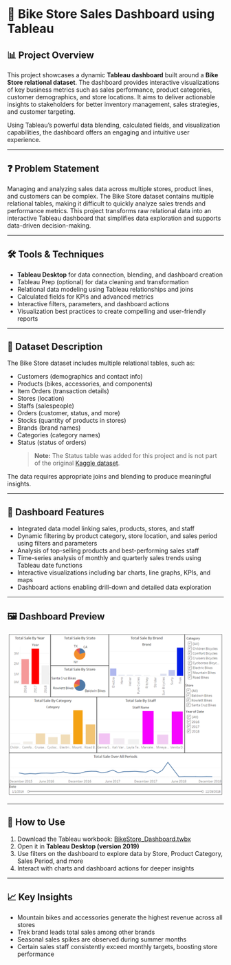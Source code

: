 # 🚴 Bike Store Sales Dashboard using Tableau

## 📊 Project Overview

This project showcases a dynamic **Tableau dashboard** built around a **Bike Store relational dataset**. The dashboard provides interactive visualizations of key business metrics such as sales performance, product categories, customer demographics, and store locations. It aims to deliver actionable insights to stakeholders for better inventory management, sales strategies, and customer targeting.

Using Tableau’s powerful data blending, calculated fields, and visualization capabilities, the dashboard offers an engaging and intuitive user experience.

---

## ❓ Problem Statement

Managing and analyzing sales data across multiple stores, product lines, and customers can be complex. The Bike Store dataset contains multiple relational tables, making it difficult to quickly analyze sales trends and performance metrics. This project transforms raw relational data into an interactive Tableau dashboard that simplifies data exploration and supports data-driven decision-making.

---

## 🛠 Tools & Techniques

- **Tableau Desktop** for data connection, blending, and dashboard creation  
- Tableau Prep (optional) for data cleaning and transformation  
- Relational data modeling using Tableau relationships and joins  
- Calculated fields for KPIs and advanced metrics  
- Interactive filters, parameters, and dashboard actions  
- Visualization best practices to create compelling and user-friendly reports  

---

## 📁 Dataset Description

The Bike Store dataset includes multiple relational tables, such as:

- Customers (demographics and contact info)  
- Products (bikes, accessories, and components)  
- Item Orders (transaction details)  
- Stores (location)  
- Staffs (salespeople)  
- Orders (customer, status, and more)  
- Stocks (quantity of products in stores)  
- Brands (brand names)  
- Categories (category names)  
- Status (status of orders)  
  > **Note:** The Status table was added for this project and is not part of the original [Kaggle dataset](https://www.kaggle.com/datasets/dillonmyrick/bike-store-sample-database).

The data requires appropriate joins and blending to produce meaningful insights.

---

## 📌 Dashboard Features

- Integrated data model linking sales, products, stores, and staff  
- Dynamic filtering by product category, store location, and sales period using filters and parameters  
- Analysis of top-selling products and best-performing sales staff  
- Time-series analysis of monthly and quarterly sales trends using Tableau date functions  
- Interactive visualizations including bar charts, line graphs, KPIs, and maps  
- Dashboard actions enabling drill-down and detailed data exploration  

---

## 🖼 Dashboard Preview

![bike_store_tableau_dashboard.png](https://github.com/riofficial80/DataScience_Projects/blob/main/bike_store/tableau/bike_store_tableau_dashboard.PNG)

---

## 🚀 How to Use

1. Download the Tableau workbook: [BikeStore_Dashboard.twbx](https://github.com/riofficial80/DataScience_Projects/blob/main/bike_store/tableau/BikeStore_Dashboard.twb)  
2. Open it in **Tableau Desktop (version 2019)**  
3. Use filters on the dashboard to explore data by Store, Product Category, Sales Period, and more  
4. Interact with charts and dashboard actions for deeper insights  

---

## 📈 Key Insights

- Mountain bikes and accessories generate the highest revenue across all stores  
- Trek brand leads total sales among other brands  
- Seasonal sales spikes are observed during summer months 
- Certain sales staff consistently exceed monthly targets, boosting store performance  

